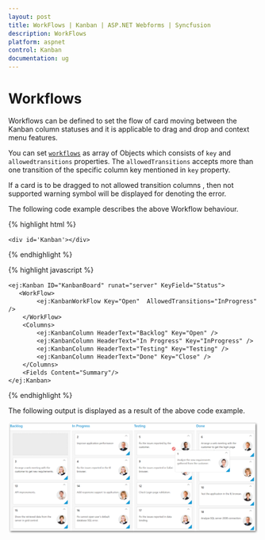 ```yaml
---
layout: post
title: WorkFlows | Kanban | ASP.NET Webforms | Syncfusion
description: WorkFlows
platform: aspnet
control: Kanban
documentation: ug
---
```


# Workflows 


Workflows can be defined to set the flow of card moving between the Kanban column statuses and it is applicable to drag and drop and context menu features.

You can set [`workflows`](https://help.syncfusion.com/js/api/ejkanban#members:workflows) as array of Objects which consists of `key` and `allowedtransitions` properties. The `allowedTransitions` accepts more than one transition of the specific column key mentioned in `key` property.

If a card is to be dragged to not allowed transition columns , then not supported warning symbol will be displayed for denoting the error.
        
The following code example describes the above Workflow behaviour.

{% highlight html %}

    <div id='Kanban'></div>

{% endhighlight %}

{% highlight javascript %}

    <ej:Kanban ID="KanbanBoard" runat="server" KeyField="Status">
       <WorkFlow>
            <ej:KanbanWorkFlow Key="Open"  AllowedTransitions="InProgress" />
        </WorkFlow>
        <Columns>
            <ej:KanbanColumn HeaderText="Backlog" Key="Open" />
            <ej:KanbanColumn HeaderText="In Progress" Key="InProgress" />
            <ej:KanbanColumn HeaderText="Testing" Key="Testing" />
            <ej:KanbanColumn HeaderText="Done" Key="Close" />
        </Columns>
        <Fields Content="Summary"/>
    </ej:Kanban>

{% endhighlight %}

The following output is displayed as a result of the above code example.

![](WorkFlows_images/workflows1.png)

